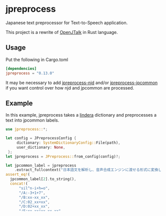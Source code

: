 # jpreprocess

Japanese text preprocessor for Text-to-Speech application.

This project is a rewrite of [OpenJTalk](http://open-jtalk.sourceforge.net/) in Rust language.

## Usage

Put the following in Cargo.toml

```toml
[dependencies]
jpreprocess = "0.13.0"
```

It may be necessary to add
[jpreprocess-njd](https://crates.io/crates/jpreprocess-njd/) and/or
[jpreprocess-jpcommon](https://crates.io/crates/jpreprocess-jpcommon/)
if you want control over how njd and jpcommon are processed.

## Example

In this example, jpreprocess takes a [lindera](https://crates.io/crates/lindera-tokenizer/) dictionary and
preprocesses a text into jpcommon labels.

```rs
use jpreprocess::*;

let config = JPreprocessConfig {
     dictionary: SystemDictionaryConfig::File(path),
     user_dictionary: None,
 };
let jpreprocess = JPreprocess::from_config(config)?;

let jpcommon_label = jpreprocess
    .extract_fullcontext("日本語文を解析し、音声合成エンジンに渡せる形式に変換します．")?;
assert_eq!(
  jpcommon_label[2].to_string(),
  concat!(
      "sil^n-i+h=o",
      "/A:-3+1+7",
      "/B:xx-xx_xx",
      "/C:02_xx+xx",
      "/D:02+xx_xx",
      "/E:xx_xx!xx_xx-xx",
      "/F:7_4#0_xx@1_3|1_12",
      "/G:4_4%0_xx_1",
      "/H:xx_xx",
      "/I:3-12@1+2&1-8|1+41",
      "/J:5_29",
      "/K:2+8-41"
  )
);
```

Other examples can be found at [GitHub](https://github.com/jpreprocess/jpreprocess/tree/main/examples).

## Copyrights

This software includes source code from:

- [OpenJTalk](http://open-jtalk.sourceforge.net/).
  Copyright (c) 2008-2016  Nagoya Institute of Technology Department of Computer Science
- [Lindera](https://github.com/lindera-morphology/lindera).
  Copyright (c) 2019 by the project authors

## License

BSD-3-Clause

## API Reference

- [jpreprocess](https://docs.rs/jpreprocess)
